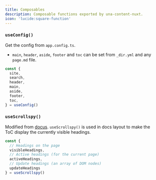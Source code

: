 ```yaml
---
title: Composables
description: Composable functions exported by una-content-nuxt.
icon: 'lucide:square-function'
---
```


### `useConfig()`

Get the config from `app.config.ts`.

- `main`, `header`, `aside`, `footer` and `toc` can be set from `_dir.yml` and any `page.md` file.

```ts
const {
  site,
  search,
  header,
  main,
  aside,
  footer,
  toc,
} = useConfig()
```

### `useScrollspy()`

Modified from [docus](https://github.com/nuxt-themes/docus/blob/main/composables/useScrollspy.ts). `useScrollspy()` is used in docs layout to make the ToC display the currently visible headings.

```ts
const {
  // Headings on the page
  visibleHeadings,
  // Active headings (for the current page)
  activeHeadings,
  // Update headings (an array of DOM nodes)
  updateHeadings
} = useScrollspy()
```
